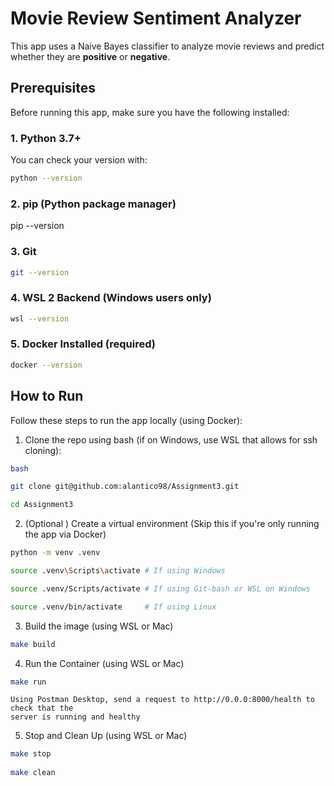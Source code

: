# Movie Review Sentiment Analyzer

This app uses a Naive Bayes classifier to analyze movie reviews and predict whether they are **positive** or **negative**.

## Prerequisites

Before running this app, make sure you have the following installed:

### 1. Python 3.7+

You can check your version with:

```bash
python --version
```

### 2. pip (Python package manager)

pip --version

### 3. Git

```bash
git --version
```

### 4. WSL 2 Backend (Windows users only)

```bash
wsl --version
```

### 5. Docker Installed (required)

```bash
docker --version
```

## How to Run

Follow these steps to run the app locally (using Docker):

1. Clone the repo using bash (if on Windows, use WSL that allows for ssh cloning):

```bash
bash

git clone git@github.com:alantico98/Assignment3.git

cd Assignment3
```

2. (Optional ) Create a virtual environment (Skip this if you're only running the app via Docker)

```bash
python -m venv .venv

source .venv\Scripts\activate # If using Windows

source .venv/Scripts/activate # If using Git-bash or WSL on Windows

source .venv/bin/activate     # If using Linux
```

3. Build the image (using WSL or Mac)

```bash    
make build
```

4. Run the Container (using WSL or Mac)

```bash    
make run
```
    Using Postman Desktop, send a request to http://0.0.0:8000/health to check that the
    server is running and healthy

5. Stop and Clean Up (using WSL or Mac)

```bash    
make stop
    
make clean
```